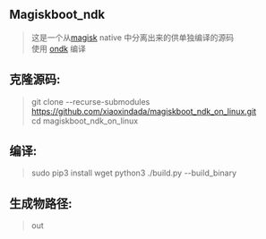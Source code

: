 ## Magiskboot_ndk
> 这是一个从[magisk](https://github.com/topjohnwu/Magisk) native 中分离出来的供单独编译的源码  
> 使用 [ondk](https://github.com/topjohnwu/ondk) 编译  

## 克隆源码:
> git clone --recurse-submodules https://github.com/xiaoxindada/magiskboot_ndk_on_linux.git  
> cd magiskboot_ndk_on_linux  

## 编译:  
>  sudo pip3 install wget
>  python3 ./build.py --build_binary

## 生成物路径:
> out  
